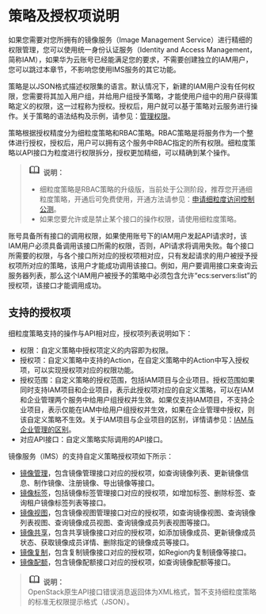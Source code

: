 # 策略及授权项说明<a name="ZH-CN_TOPIC_0171654733"></a>

如果您需要对您所拥有的镜像服务（Image Management Service）进行精细的权限管理，您可以使用统一身份认证服务（Identity and Access Management，简称IAM），如果华为云账号已经能满足您的要求，不需要创建独立的IAM用户，您可以跳过本章节，不影响您使用IMS服务的其它功能。

策略是以JSON格式描述权限集的语言。默认情况下，新建的IAM用户没有任何权限，您需要将其加入用户组，并给用户组授予策略，才能使用户组中的用户获得策略定义的权限，这一过程称为授权。授权后，用户就可以基于策略对云服务进行操作。关于策略的语法结构及示例，请参见：[管理权限](https://support.huaweicloud.com/usermanual-ims/ims_01_0412.html)。

策略根据授权精度分为细粒度策略和RBAC策略。RBAC策略是将服务作为一个整体进行授权，授权后，用户可以拥有这个服务中RBAC指定的所有权限。细粒度策略以API接口为粒度进行权限拆分，授权更加精细，可以精确到某个操作。

>![](public_sys-resources/icon-note.gif) **说明：**   
>-   细粒度策略是RBAC策略的升级版，当前处于公测阶段，推荐您开通细粒度策略，开通后可免费使用，开通方法请参见：[申请细粒度访问控制公测](https://support.huaweicloud.com/usermanual-iam/iam_01_019.html)。  
>-   如果您要允许或是禁止某个接口的操作权限，请使用细粒度策略。  

账号具备所有接口的调用权限，如果使用账号下的IAM用户发起API请求时，该IAM用户必须具备调用该接口所需的权限，否则，API请求将调用失败。每个接口所需要的权限，与各个接口所对应的授权项相对应，只有发起请求的用户被授予授权项所对应的策略，该用户才能成功调用该接口。例如，用户要调用接口来查询云服务器列表，那么这个IAM用户被授予的策略中必须包含允许“ecs:servers:list”的授权项，该接口才能调用成功。

## 支持的授权项<a name="section677212217497"></a>

细粒度策略支持的操作与API相对应，授权项列表说明如下：

-   权限：自定义策略中授权项定义的内容即为权限。
-   授权项：自定义策略中支持的Action，在自定义策略中的Action中写入授权项，可以实现授权项对应的权限功能。
-   授权范围：自定义策略的授权范围，包括IAM项目与企业项目。授权范围如果同时支持IAM项目和企业项目，表示此授权项对应的自定义策略，可以在IAM和企业管理两个服务中给用户组授权并生效。如果仅支持IAM项目，不支持企业项目，表示仅能在IAM中给用户组授权并生效，如果在企业管理中授权，则该自定义策略不生效。关于IAM项目与企业项目的区别，详情请参见：[IAM与企业管理的区别](https://support.huaweicloud.com/iam_faq/iam_01_0101.html)。
-   对应API接口：自定义策略实际调用的API接口。

镜像服务（IMS）的支持自定义策略授权项如下所示：

-   [镜像管理](镜像管理.md)，包含镜像管理接口对应的授权项，如查询镜像列表、更新镜像信息、制作镜像、注册镜像、导出镜像等接口。
-   [镜像标签](镜像标签-0.md)，包括镜像标签管理接口对应的授权项，如增加标签、删除标签、查询租户镜像标签列表等接口。
-   [镜像视图](镜像视图.md)，包含镜像视图管理接口对应的授权项，如查询镜像视图、查询镜像列表视图、查询镜像成员视图、查询镜像成员列表视图等接口。
-   [镜像共享](镜像共享-1.md)，包含共享镜像接口对应的授权项，如添加镜像成员、更新镜像成员状态、获取镜像成员详情、删除指定的镜像成员等接口。
-   [镜像复制](镜像复制-2.md)，包含复制镜像接口对应的授权项，如Region内复制镜像等接口。
-   [镜像配额](镜像配额-3.md)，包含镜像配额接口对应的授权项，如查询镜像配额等接口。

>![](public_sys-resources/icon-note.gif) **说明：**   
>OpenStack原生API接口错误消息返回体为XML格式，暂不支持细粒度策略的标准无权限提示格式（JSON）。  

